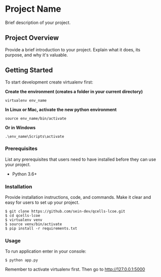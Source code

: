 # Project Name

Brief description of your project.

## Project Overview

Provide a brief introduction to your project. Explain what it does, its purpose, and why it's valuable.


## Getting Started

To start development create virtualenv first:

**Create the environment (creates a folder in your current directory)**

```
virtualenv env_name
```
**In Linux or Mac, activate the new python environment**
```
source env_name/bin/activate
```
**Or in Windows**

```
.\env_name\Scripts\activate
```

### Prerequisites

List any prerequisites that users need to have installed before they can use your project.

- Python 3.6+

### Installation

Provide installation instructions, code, and commands. Make it clear and easy for users to set up your project.

```shell
$ git clone https://github.com/sein-dev/qcells-lcoe.git
$ cd qcells-lcoe
$ virtualenv venv
$ source venv/bin/activate
$ pip install -r requirements.txt
```

### Usage

To run application enter in your console:

```shell
$ python app.py
```

Remember to activate virtualenv first.
Then go to http://127.0.0.1:5000

